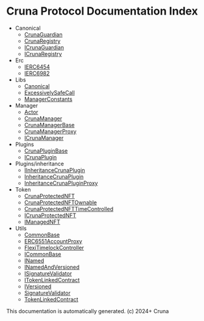 # Cruna Protocol Documentation Index

- Canonical
  - [CrunaGuardian](../canonical/CrunaGuardian.md)
  - [CrunaRegistry](../canonical/CrunaRegistry.md)
  - [ICrunaGuardian](../canonical/ICrunaGuardian.md)
  - [ICrunaRegistry](../canonical/ICrunaRegistry.md)
- Erc
  - [IERC6454](../erc/IERC6454.md)
  - [IERC6982](../erc/IERC6982.md)
- Libs
  - [Canonical](../libs/Canonical.md)
  - [ExcessivelySafeCall](../libs/ExcessivelySafeCall.md)
  - [ManagerConstants](../libs/ManagerConstants.md)
- Manager
  - [Actor](../manager/Actor.md)
  - [CrunaManager](../manager/CrunaManager.md)
  - [CrunaManagerBase](../manager/CrunaManagerBase.md)
  - [CrunaManagerProxy](../manager/CrunaManagerProxy.md)
  - [ICrunaManager](../manager/ICrunaManager.md)
- Plugins
  - [CrunaPluginBase](../plugins/CrunaPluginBase.md)
  - [ICrunaPlugin](../plugins/ICrunaPlugin.md)
- Plugins/inheritance
  - [IInheritanceCrunaPlugin](../plugins/inheritance/IInheritanceCrunaPlugin.md)
  - [InheritanceCrunaPlugin](../plugins/inheritance/InheritanceCrunaPlugin.md)
  - [InheritanceCrunaPluginProxy](../plugins/inheritance/InheritanceCrunaPluginProxy.md)
- Token
  - [CrunaProtectedNFT](../token/CrunaProtectedNFT.md)
  - [CrunaProtectedNFTOwnable](../token/CrunaProtectedNFTOwnable.md)
  - [CrunaProtectedNFTTimeControlled](../token/CrunaProtectedNFTTimeControlled.md)
  - [ICrunaProtectedNFT](../token/ICrunaProtectedNFT.md)
  - [IManagedNFT](../token/IManagedNFT.md)
- Utils
  - [CommonBase](../utils/CommonBase.md)
  - [ERC6551AccountProxy](../utils/ERC6551AccountProxy.md)
  - [FlexiTimelockController](../utils/FlexiTimelockController.md)
  - [ICommonBase](../utils/ICommonBase.md)
  - [INamed](../utils/INamed.md)
  - [INamedAndVersioned](../utils/INamedAndVersioned.md)
  - [ISignatureValidator](../utils/ISignatureValidator.md)
  - [ITokenLinkedContract](../utils/ITokenLinkedContract.md)
  - [IVersioned](../utils/IVersioned.md)
  - [SignatureValidator](../utils/SignatureValidator.md)
  - [TokenLinkedContract](../utils/TokenLinkedContract.md)


This documentation is automatically generated.
(c) 2024+ Cruna
